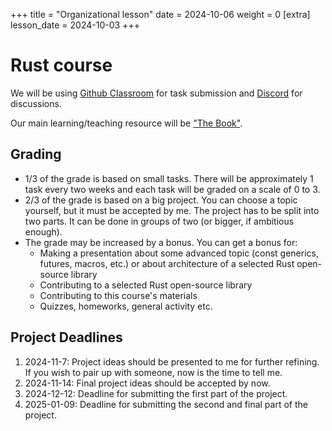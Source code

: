 +++
title = "Organizational lesson"
date = 2024-10-06
weight = 0
[extra]
lesson_date = 2024-10-03
+++

# Rust course

We will be using [Github Classroom](https://classroom.github.com) for task submission and [Discord](https://discord.gg/UyvepYkPs9) for discussions.

Our main learning/teaching resource will be ["The Book"](https://doc.rust-lang.org/stable/book/).

## Grading

- 1/3 of the grade is based on small tasks. There will be approximately 1 task every two weeks and each task will be graded on a scale of 0 to 3.
- 2/3 of the grade is based on a big project. You can choose a topic yourself, but it must be accepted by me. The project has to be split into two parts. It can be done in groups of two (or bigger, if ambitious enough).
- The grade may be increased by a bonus. You can get a bonus for:
  - Making a presentation about some advanced topic (const generics, futures, macros, etc.) or about architecture of a selected Rust open-source library
  - Contributing to a selected Rust open-source library
  - Contributing to this course's materials
  - Quizzes, homeworks, general activity etc.

## Project Deadlines

1. 2024-11-7: Project ideas should be presented to me for further refining. If you wish to pair up with someone, now is the time to tell me.
2. 2024-11-14: Final project ideas should be accepted by now.
3. 2024-12-12: Deadline for submitting the first part of the project.
4. 2025-01-09: Deadline for submitting the second and final part of the project.
